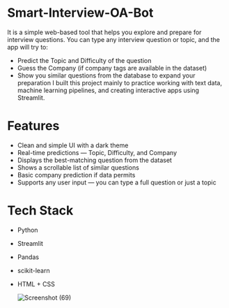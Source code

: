 # Smart-Interview-OA-Bot
It is a simple web-based tool that helps you explore and prepare for interview questions.
You can type any interview question or topic, and the app will try to:
 - Predict the Topic and Difficulty of the question
 - Guess the Company (if company tags are available in the dataset)
 - Show you similar questions from the database to expand your preparation
I built this project mainly to practice working with text data, machine learning pipelines, and creating interactive apps using Streamlit.


# Features
 - Clean and simple UI with a dark theme
 - Real-time predictions — Topic, Difficulty, and Company
 - Displays the best-matching question from the dataset
 - Shows a scrollable list of similar questions
 - Basic company prediction if data permits
 - Supports any user input — you can type a full question or just a topic


# Tech Stack
 - Python
 - Streamlit
 - Pandas
 - scikit-learn
 - HTML + CSS

   ![Screenshot (69)](https://github.com/user-attachments/assets/10a92eda-eb53-45f9-9e08-c1ac1805b9db)
   
   
